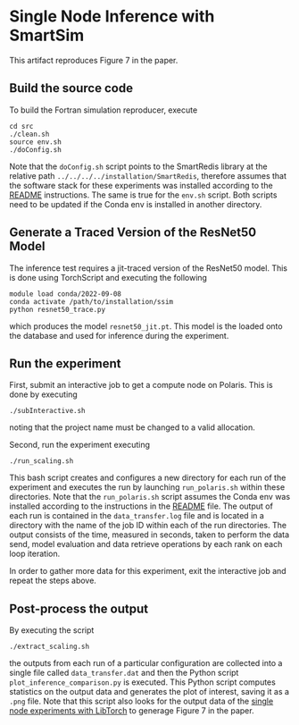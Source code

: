 # Single Node Inference with SmartSim
This artifact reproduces Figure 7 in the paper.


## Build the source code
To build the Fortran simulation reproducer, execute
```
cd src
./clean.sh
source env.sh
./doConfig.sh
```

Note that the `doConfig.sh` script points to the SmartRedis library at the relative path `../../../../installation/SmartRedis`, therefore assumes that the software stack for these experiments was installed according to the [README](../../../README.md) instructions. The same is true for the `env.sh` script. Both scripts need to be updated if the Conda env is installed in another directory.

## Generate a Traced Version of the ResNet50 Model
The inference test requires a jit-traced version of the ResNet50 model. This is done using TorchScript and executing the following
```
module load conda/2022-09-08
conda activate /path/to/installation/ssim
python resnet50_trace.py
```
which produces the model `resnet50_jit.pt`. This model is the loaded onto the database and used for inference during the experiment.

## Run the experiment
First, submit an interactive job to get a compute node on Polaris. This is done by executing
```
./subInteractive.sh
```
 noting that the project name must be changed to a valid allocation.
 
 Second, run the experiment executing
 ```
 ./run_scaling.sh
 ```
 This bash script creates and configures a new directory for each run of the experiment and executes the run by launching `run_polaris.sh` within these directories.
 Note that the `run_polaris.sh` script assumes the Conda env was installed according to the instructions in the [README](../../../README.md) file.
 The output of each run is contained in the `data_transfer.log` file and is located in a directory with the name of the job ID within each of the run directories. 
 The output consists of the time, measured in seconds, taken to perform the data send, model evaluation and data retrieve operations by each rank on each loop iteration.
 
 
 In order to gather more data for this experiment, exit the interactive job and repeat the steps above.
 
 ## Post-process the output
 By executing the script
 ```
 ./extract_scaling.sh
 ```
 the outputs from each run of a particular configuration are collected into a single file called `data_transfer.dat` and then the Python script `plot_inference_comparison.py` is executed. 
 This Python script computes statistics on the output data and generates the plot of interest, saving it as a `.png` file. 
 Note that this script also looks for the output data of the [single node experiments with LibTorch](../single_node_torch) to generage Figure 7 in the paper. 
 
